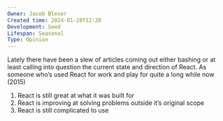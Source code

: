 ```yaml
---
Owner: Jacob Bleser
Created time: 2024-01-28T12:20
Development: Seed
Lifespan: Seasonal
Type: Opinion
---
```

Lately there have been a slew of articles coming out either bashing or at least calling into question the current state and direction of React.
As someone who’s used React for work and play for quite a long while now (2015)

1. React is still great at what it was built for
2. React is improving at solving problems outside it’s original scope
3. React is still complicated to use